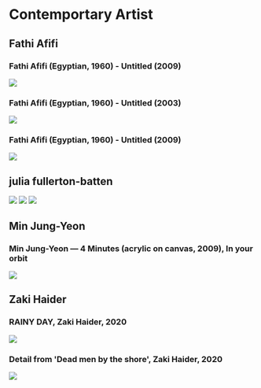 # Contemportary Artist

##

## Fathi Afifi 

### Fathi Afifi (Egyptian, 1960) - Untitled (2009)
<img src="https://64.media.tumblr.com/d4f89c927db68a62cf088a2dd4c9214b/1191edab980e21d5-ce/s2048x3072/9eae4e63358b62ea92588aa8f156f8975aeb383c.jpg">

### Fathi Afifi (Egyptian, 1960) - Untitled (2003)
<img src="https://64.media.tumblr.com/4fcba77c3880a38f63a5fb88aaa85363/029486223e8094df-3b/s1280x1920/8c6f9cd778b43a4b0ddeb5559e0dd770355ff07e.jpg">

### Fathi Afifi (Egyptian, 1960) - Untitled (2009)
<img src="https://64.media.tumblr.com/b5cd89baf94608f5feee8060b83aa842/3debb4051c1fb773-cd/s1280x1920/13d5f215527c6bd2db79470cd659db5edecf03a1.jpg">

##

## julia fullerton-batten
<img src="https://www.researchgate.net/publication/314027727/figure/fig3/AS:465665791401986@1488034784360/Figura-4-Julia-Fullerton-Batten-In-Between-2008-C-Print-102-x-137-cm.png">
<img src="https://encrypted-tbn0.gstatic.com/images?q=tbn:ANd9GcRk05tdpjDsjlpiZCIwUYDeWF0PZ9YQVRshFw&usqp=CAU">
<img src="https://encrypted-tbn0.gstatic.com/images?q=tbn:ANd9GcSf-uimQmSpgwR6Qzw0lBIoSiIzdqIZrgPzkWkuFb9jQi4DDY_W9lR2ZB1qRjnioIX-FAvp6DmjTviNnKdnnkErioGJS8fupYwmGw&usqp=CAU&ec=45750088">

##

## Min Jung-Yeon

### Min Jung-Yeon — 4 Minutes   (acrylic on canvas, 2009), In your orbit
<img src="https://64.media.tumblr.com/e1f36ae52622492235dd3b3a4977fbb0/338b414c69644d9a-df/s1280x1920/a4d1eddce2190f0f1037ba3b680277b4427672b5.jpg">


##

## Zaki Haider

### RAINY DAY, Zaki Haider, 2020
<img src="https://64.media.tumblr.com/3a7794827365ab4e12600855409da18e/e1367b896fea648e-95/s2048x3072/175b45f89150c399cf73f8713172d49b0f0193e7.jpg">

### Detail from 'Dead men by the shore', Zaki Haider, 2020
<img src="https://64.media.tumblr.com/4398d18b4f2e8bbf40396cb93c8f8a01/06fb0740f5e30cca-3f/s2048x3072/155954bd75c28eff8f003bd1e2ca36da021b4de4.jpg">
